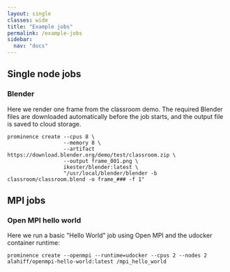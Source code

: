 ```yaml
---
layout: single
classes: wide
title: "Example jobs"
permalink: /example-jobs
sidebar:
  nav: "docs"
---
```


## Single node jobs

### Blender
Here we render one frame from the classroom demo. The required Blender files are downloaded automatically before the job starts, and the output file is saved to cloud storage.
```
prominence create --cpus 8 \
                  --memory 8 \
                  --artifact https://download.blender.org/demo/test/classroom.zip \
                  --output frame_001.png \
                  ikester/blender:latest \
                  "/usr/local/blender/blender -b classroom/classroom.blend -o frame_### -f 1"
```

## MPI jobs

### Open MPI hello world
Here we run a basic "Hello World" job using Open MPI and the udocker container runtime:
```
prominence create --openmpi --runtime=udocker --cpus 2 --nodes 2 alahiff/openmpi-hello-world:latest /mpi_hello_world
```

